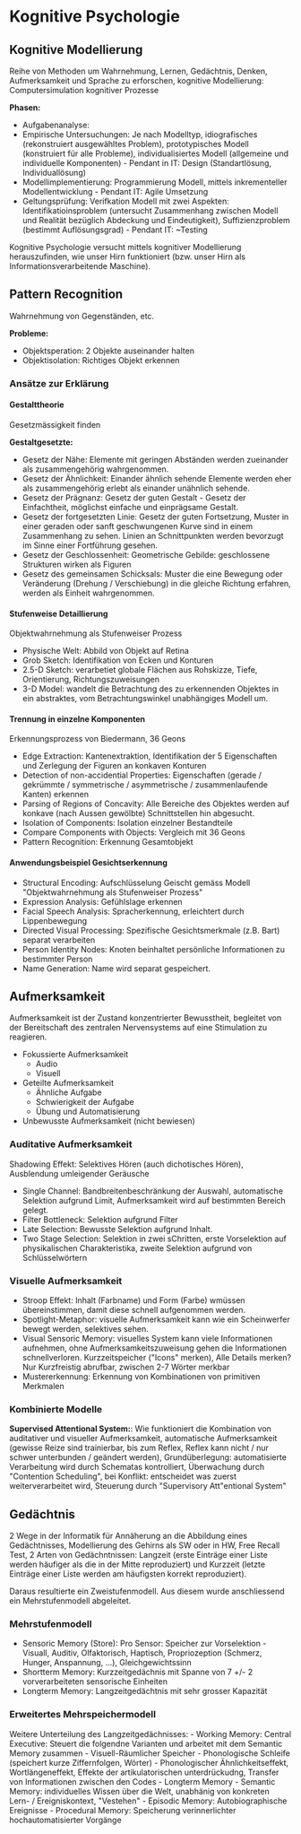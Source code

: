 # Kognitive Psychologie
## Kognitive Modellierung
Reihe von Methoden um Wahrnehmung, Lernen, Gedächtnis, Denken, Aufmerksamkeit und Sprache zu erforschen, kognitive Modellierung: Computersimulation kognitiver Prozesse

**Phasen:**
  - Aufgabenanalyse:
  - Empirische Untersuchungen: Je nach Modelltyp, idiografisches (rekonstruiert ausgewähltes Problem), prototypisches Modell (konstruiert für alle Probleme), individualisiertes Modell (allgemeine und individuelle Komponenten) - Pendant in IT: Design (Standartlösung, Individuallösung)
  - Modellimplementierung: Programmierung Modell, mittels inkrementeller Modellentwicklung - Pendant IT: Agile Umsetzung
  - Geltungsprüfung: Verifkation Modell mit zwei Aspekten: Identifikatioinsproblem (untersucht Zusammenhang zwischen Modell und Realität bezüglich Abdeckung und Eindeutigkeit), Suffizienzproblem (bestimmt Auflösungsgrad) - Pendant IT: ~Testing

Kognitive Psychologie versucht mittels kognitiver Modellierung herauszufinden, wie unser Hirn funktioniert (bzw. unser Hirn als Informationsverarbeitende Maschine).


## Pattern Recognition
Wahrnehmung von Gegenständen, etc.

**Probleme:**
  - Objektsperation: 2 Objekte auseinander halten
  - Objektisolation: Richtiges Objekt erkennen

### Ansätze zur Erklärung
#### Gestalttheorie
Gesetzmässigkeit finden

**Gestaltgesetzte:**
  - Gesetz der Nähe: Elemente mit geringen Abständen werden zueinander als zusammengehörig wahrgenommen.
  - Gesetz der Ähnlichkeit: Einander ähnlich sehende Elemente werden eher als zusammengehörig erlebt als einander unähnlich sehende.
  - Gesetz der Prägnanz: Gesetz der guten Gestalt - Gesetz der Einfachtheit, möglichst einfache und einprägsame Gestalt.
  - Gesetz der fortgesetzten Linie: Gesetz der guten Fortsetzung, Muster in einer geraden oder sanft geschwungenen Kurve sind in einem Zusammenhang zu sehen. Linien an Schnittpunkten werden bevorzugt im Sinne einer Fortführung gesehen.
  - Gesetz der Geschlossenheit: Geometrische Gebilde: geschlossene Strukturen wirken als Figuren
  - Gesetz des gemeinsamen Schicksals: Muster die eine Bewegung oder Veränderung (Drehung / Verschiebung) in die gleiche Richtung erfahren, werden als Einheit wahrgenommen.

#### Stufenweise Detaillierung
Objektwahrnehmung als Stufenweiser Prozess
  - Physische Welt: Abbild von Objekt auf Retina
  - Grob Sketch: Identifikation von Ecken und Konturen
  - 2.5-D Sketch: verarbetiet globale Flächen aus Rohskizze, Tiefe, Orientierung, Richtungszuweisungen
  - 3-D Model: wandelt die Betrachtung des zu erkennenden Objektes in ein abstraktes, vom Betrachtungswinkel unabhängiges Modell um.

#### Trennung in einzelne Komponenten
Erkennungsprozess von Biedermann, 36 Geons

  - Edge Extraction: Kantenextraktion, Identifikation der 5 Eigenschaften und Zerlegung der Figuren an konkaven Konturen
  - Detection of non-accidential Properties: Eigenschaften (gerade / gekrümmte / symmetrische / asymmetrische / zusammenlaufende Kanten) erkennen
  - Parsing of Regions of Concavity: Alle Bereiche des Objektes werden auf konkave (nach Aussen gewölbte) Schnittstellen hin abgesucht.
  - Isolation of Components: Isolation einzelner Bestandteile
  - Compare Components with Objects: Vergleich mit 36 Geons
  - Pattern Recognition: Erkennung Gesamtobjekt

#### Anwendungsbeispiel Gesichtserkennung
  - Structural Encoding: Aufschlüsselung Geischt gemäss Modell "Objektwahrnehmung als Stufenweiser Prozess"
  - Expression Analysis: Gefühlslage erkennen
  - Facial Speech Analysis: Spracherkennung, erleichtert durch Lippenbewegung
  - Directed Visual Processing: Spezifische Gesichtsmerkmale (z.B. Bart) separat verarbeiten
  - Person Identity Nodes: Knoten beinhaltet persönliche Informationen zu bestimmter Person
  - Name Generation: Name wird separat gespeichert.


## Aufmerksamkeit
Aufmerksamkeit ist der Zustand konzentrierter Bewusstheit, begleitet von der Bereitschaft des zentralen Nervensystems auf eine Stimulation zu reagieren.

  - Fokussierte Aufmerksamkeit
    - Audio
    - Visuell
  - Geteilte Aufmerksamkeit
    - Ähnliche Aufgabe
    - Schwierigkeit der Aufgabe
    - Übung und Automatisierung
  - Unbewusste Aufmerksamkeit (nicht bewiesen)

### Auditative Aufmerksamkeit
Shadowing Effekt: Selektives Hören (auch dichotisches Hören), Ausblendung umleigender Geräusche
  - Single Channel: Bandbreitenbeschränkung der Auswahl, automatische Selektion aufgrund Limit, Aufmerksamkeit wird auf bestimmten Bereich gelegt.
  - Filter Bottleneck: Selektion aufgrund Filter
  - Late Selection: Bewusste Selektion aufgrund Inhalt.
  - Two Stage Selection: Selektion in zwei sChritten, erste Vorselektion auf physikalischen Charakteristika, zweite Selektion aufgrund von Schlüsselwörtern

### Visuelle Aufmerksamkeit
  - Stroop Effekt: Inhalt (Farbname) und Form (Farbe) wmüssen übereinstimmen, damit diese schnell aufgenommen werden.
  - Spotlight-Metaphor: visuelle Aufmerksamkeit kann wie ein Scheinwerfer bewegt werden, selektives sehen.
  - Visual Sensoric Memory: visuelles System kann viele Informationen aufnehmen, ohne Aufmerksamkeitszuweisung gehen die Informationen schnellverloren. Kurzzeitspeicher ("Icons" merken), Alle Details merken? Nur Kurzfreistig abrufbar, zwischen 2-7 Wörter merkbar
  - Mustererkennung: Erkennung von Kombinationen von primitiven Merkmalen

### Kombinierte Modelle
**Supervised Attentional System:**: Wie funktioniert die Kombination von auditativer und visueller Aufmerksamkeit, automatische Aufmerksamkeit (gewisse Reize sind trainierbar, bis zum Reflex, Reflex kann nicht / nur schwer unterbunden / geändert werden), Grundüberlegung: automatisierte Verarbeitung wird durch Schematas kontrolliert, Überwachung durch "Contention Scheduling", bei Konflikt: entscheidet was zuerst weiterverarbeitet wird, Steuerung durch "Supervisory Att"entional System"

## Gedächtnis
2 Wege in der Informatik für Annäherung an die Abbildung eines Gedächtnisses, Modellierung des Gehirns als SW oder in HW, Free Recall Test, 2 Arten von Gedächntnissen: Langzeit (erste Einträge einer Liste werden häufiger als die in der Mitte reproduziert) und Kurzzeit (letzte Einträge einer Liste werden am häufigsten korrekt reproduziert).

Daraus resultierte ein Zweistufenmodell. Aus diesem wurde anschliessend ein Mehrstufenmodell abgeleitet.

### Mehrstufenmodell
  - Sensoric Memory (Store): Pro Sensor: Speicher zur Vorselektion - Visuall, Auditiv, Olfaktorisch, Haptisch, Propriozeption (Schmerz, Hunger, Anspannung, ...), Gleichgewichtssinn
  - Shortterm Memory: Kurzzeitgedächnis mit Spanne von 7 +/- 2 vorverarbeiteten sensorische Einheiten
  - Longterm Memory: Langzeitgedächtnis mit sehr grosser Kapazität

### Erweitertes Mehrspeichermodell
Weitere Unterteilung des Langzeitgedächnisses:
    - Working Memory: Central Executive: Steuert die folgendne Varianten und arbeitet mit dem Semantic Memory zusammen
      - Visuell-Räumlicher Speicher
      - Phonologische Schleife (speichert kurze Ziffernfolgen, Wörter) - Phonologischer Ähnlichkeitseffekt, Wortlängeneffekt, Effekte der artikulatorischen unterdrückudng, Transfer von Informationen zwischen den Codes
    - Longterm Memory
      - Semantic Memory: individuelles Wissen über die Welt, unabhänig von konkreten Lern- / Ereigniskontext, "Vestehen"
      - Episodic Memory: Autobiographische Ereignisse
      - Procedural Memory: Speicherung verinnerlichter hochautomatisierter Vorgänge
